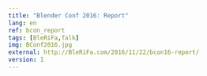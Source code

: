 ```yaml
---
title: "Blender Conf 2016: Report"
lang: en
ref: bcon_report
tags: [BleRiFa,Talk]
img: BConf2016.jpg
external: http://BleRiFa.com/2016/11/22/bcon16-report/
version: 1
---
```

